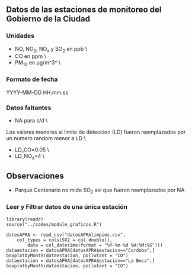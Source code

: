 ## Datos de las estaciones de monitoreo del Gobierno de la Ciudad

### Unidades

* NO, NO<sub>2</sub>, NO<sub>x</sub> y SO<sub>2</sub> en ppb \
* CO en ppm \
* PM<sub>10</sub> en μg/m^3^ \

### Formato de fecha 

YYYY-MM-DD HH:mm:ss

### Datos faltantes

* NA para s/d \

Los valores menores al limite de deteccion (LD) fueron reemplazados por un numero random menor a LD \

* LD_CO=0.05 \
* LD_NO<sub>x</sub>=4 \

## Observaciones
 * Parque Centenario no mide SO<sub>2</sub> asi que fueron reemplazados por NA

### Leer y Filtrar datos de una única estación

~~~
library(readr)
source("../codes/module_graficos.R")

datosAPRA <- read_csv("datosAPRAlimpios.csv", 
    col_types = cols(SO2 = col_double(), 
        date = col_datetime(format = "%Y-%m-%d %H:%M:%S")))
dataestacion = datosAPRA[datosAPRA$estacion=="Cordoba",]
boxplotbyMonth(dataestacion, pollutant = "CO")
dataestacion = datosAPRA[datosAPRA$estacion=="La Boca",]
boxplotbyMonth(dataestacion, pollutant = "CO")
~~~

